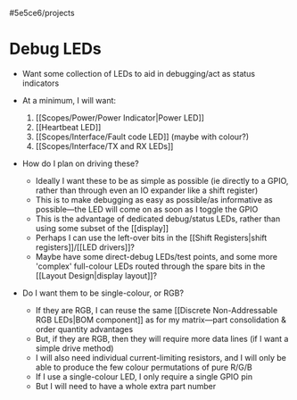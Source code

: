 #5e5ce6/projects 

# Debug LEDs

- Want some collection of LEDs to aid in debugging/act as status indicators

- At a minimum, I will want:
	1. [[Scopes/Power/Power Indicator|Power LED]]
	2. [[Heartbeat LED]]
	3. [[Scopes/Interface/Fault code LED]] (maybe with colour?)
	4. [[Scopes/Interface/TX and RX LEDs]]

- How do I plan on driving these?
	- Ideally I want these to be as simple as possible (ie directly to a GPIO, rather than through even an IO expander like a shift register)
	- This is to make debugging as easy as possible/as informative as possible—the LED will come on as soon as I toggle the GPIO
	- This is the advantage of dedicated debug/status LEDs, rather than using some subset of the [[display]]
	- Perhaps I can use the left-over bits in the [[Shift Registers|shift registers]]/[[LED drivers]]?
	- Maybe have some direct-debug LEDs/test points, and some more 'complex' full-colour LEDs routed through the spare bits in the [[Layout Design|display layout]]?

- Do I want them to be single-colour, or RGB?
	- If they are RGB, I can reuse the same [[Discrete Non-Addressable RGB LEDs|BOM component]] as for my matrix—part consolidation & order quantity advantages
	- But, if they are RGB, then they will require more data lines (if I want a simple drive method)
	- I will also need individual current-limiting resistors, and I will only be able to produce the few colour permutations of pure R/G/B
	- If I use a single-colour LED, I only require a single GPIO pin
	- But I will need to have a whole extra part number